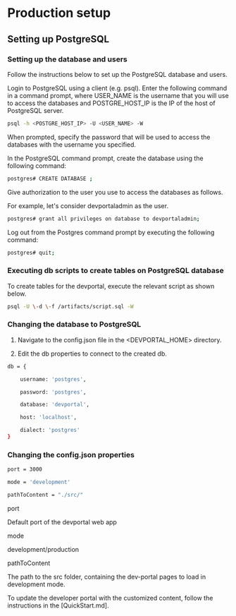 Production setup
================

Setting up PostgreSQL
---------------------

### Setting up the database and users

Follow the instructions below to set up the PostgreSQL database and users.

Login to PostgreSQL using a client (e.g. psql). Enter the following command in a command prompt, where USER\_NAME is the username that you will use to access the databases and POSTGRE\_HOST\_IP is the IP of the host of PostgreSQL server.
```bash
psql -h <POSTGRE_HOST_IP> -U <USER_NAME> -W
```

When prompted, specify the password that will be used to access the databases with the username you specified.

In the PostgreSQL command prompt, create the database using the following command:
```bash
postgres# CREATE DATABASE ;
```

Give authorization to the user you use to access the databases as follows.

For example, let's consider devportaladmin as the user.

```bash
postgres# grant all privileges on database to devportaladmin;
```

Log out from the Postgres command prompt by executing the following command:

```bash
postgres# quit;
```

### Executing db scripts to create tables on PostgreSQL database

To create tables for the devportal, execute the relevant script as shown below.

```bash
psql -U \-d \-f /artifacts/script.sql -W
```


### Changing the database to PostgreSQL

1.  Navigate to the config.json file in the <DEVPORTAL_HOME> directory.
    
2.  Edit the db properties to connect to the created db.
    
```bash
db = {

    username: 'postgres',

    password: 'postgres',

    database: 'devportal',

    host: 'localhost',

    dialect: 'postgres'
}
```

### Changing the config.json properties

```bash
port = 3000

mode = 'development'

pathToContent = "./src/"
```

port

Default port of the devportal web app

mode

development/production

pathToContent

The path to the src folder, containing the dev-portal pages to load in development mode.

To update the developer portal with the customized content, follow the instructions in the [QuickStart.md].

